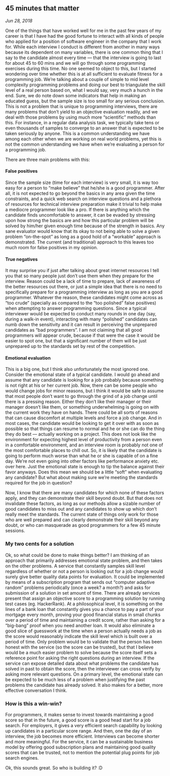 ## 45 minutes that matter

*Jun 28, 2018*

One of the things that have worked well for me in the past few years of my career is that I have had the good fortune to interact with all kinds of people who applied for a position of software engineer in the company that I work for. While each interview I conduct is different from another in many ways because its dependent on many variables, there is one common thing that I say to the candidate almost every time — that the interview is going to last for about 45 to 60 mins and we will go through some programming exercises during this time. No one seemed to object to this, but I started wondering over time whether this is at all sufficient to evaluate fitness for a programming job. We’re talking about a couple of simple to mid level complexity programming problems and doing our best to triangulate the skill level of a real person based on, what I would say, very much a hunch in the end. Sure, we do note down some indicators that help in making an educated guess, but the sample size is too small for any serious conclusion. This is not a problem that is unique to programming interviews, there are many problems that don’t yield to an objective evaluation readily, and we deal with those problems by using much more “scientific” methods than this. For instance, in a regular data analysis task, we typically take tens or even thousands of samples to converge to an answer that is expected to be taken seriously by anyone. This is a common understanding we have among each other when we are working on real world problems, yet this is not the common understanding we have when we’re evaluating a person for a programming job.

There are three main problems with this:

#### False positives
Since the sample size (time for each interview) is very small, it is way too easy for a person to “make believe” that he/she is a good programmer. After all, it is not expected to go beyond the basics in any area given the time constraints, and a quick web search on interview questions and a plethora of resources for technical interview preparation make it trivial to help make a mediocre programmer look like a pro. If there is anything which the candidate finds uncomfortable to answer, it can be evaded by stressing upon how strong the basics are and how this particular problem will be solved by him/her given enough time because of the strength in basics. Any sane evaluator would know that its okay to not being able to solve a given problem “on-the-spot” as long as a good hold of a “workable” approach is demonstrated. The current (and traditional) approach to this leaves too much room for false positives in my opinion.

#### True negatives
It may surprise you if just after talking about great internet resources I tell you that so many people just don’t use them when they prepare for the interview. Reason could be a lack of time to prepare, lack of awareness of the better resources out there, or just a simple idea that there is no need to specifically prepare for a programming interview as long as you are a good programmer. Whatever the reason, these candidates might come across as “too crude” (specially as compared to the “too polished” false positives) when attempting to answer programming questions. Since a typical interviewer would be expected to conduct many rounds in one day (say, during a walk-in event), interacting with many “polished” candidates can numb down the sensitivity and it can result in perceiving the unprepared candidates as “bad programmers”. I am not claiming that all good programmers will appear crude, because if that were the case it would be easier to spot one, but that a significant number of them will be just unprepared up to the standards set by rest of the competition.

#### Emotional evaluation
This is a big one, but I think also unfortunately the most ignored one. Consider the emotional state of a typical candidate. I would go ahead and assume that any candidate is looking for a job probably because something is not right at his or her current job. Now, there can be some people who would change jobs for minor reasons, but I think it would be safe to assume that most people don’t want to go through the grind of a job change until there is a pressing reason. Either they don’t like their manager or their manager doesn’t like them, or something underwhelming is going on with the current work they have on hands. There could be all sorts of reasons that can cause discomfort at multiple levels and force a job change. And in most cases, the candidate would be looking to get it over with as soon as possible so that things can resume to normal and he or she can do the thing they do best — actually working on a project. This does not look like the environment for expecting highest level of productivity from a person even in a comfortable environment, and an interview room is probably not one of the most comfortable places to chill out. So, it is likely that the candidate is going to perform much worse than what he or she is capable of on a fine day. We’re not even going into other factors like performance anxiety etc. over here. Just the emotional state is enough to tip the balance against their favor anyways. Does this mean we should be a little “soft” when evaluating any candidate? But what about making sure we’re meeting the standards required for the job in question?

Now, I know that there are many candidates for which none of these factors apply, and they can demonstrate their skill beyond doubt. But that does not invalidate these factors, as long as our methods allow a sizable number of good candidates to miss out and any candidates to show up which don’t really meet the standards. The current state of things only work for those who are well prepared and can clearly demonstrate their skill beyond any doubt, or who can masquerade as good programmers for a few 45 minute sessions.

### My two cents for a solution
Ok, so what could be done to make things better? I am thinking of an approach that primarily addresses emotional state problem, and then takes on the other problems. A service that constantly samples skill level regardless of whether or not a person is looking out for a job change would surely give better quality data points for evaluation. It could be implemented by means of a subscription program that sends out “computer adaptive random” problems periodically (once a week? a month?) and asks for submission of a solution in set amount of time. There are already services present that assign an objective score to a programming solution by running test cases (eg. HackerRank). At a philosophical level, it is something on the lines of a bank loan that constantly gives you a chance to pay a part of your mortgage every month, proving your good financial status in small chunks over a period of time and maintaining a credit score, rather than asking for a “big-bang” proof when you need another loan. It would also eliminate a good slice of guesswork at the time when a person actually needs a job as the score would reasonably indicate the skill level which is built over a period of time. Only problem would be to validate that the person has been honest with the service (so the score can be trusted), but that I believe would be a much easier problem to solve because the score itself sets a reference point for asking the right questions during an interview. If the service can expose detailed data about what problems the candidate has solved in past to obtain the score, then the interviewer can cross verify by asking more relevant questions. On a primary level, the emotional state can be expected to be much less of a problem when justifying the past problems the candidate has already solved. It also makes for a better, more effective conversation I think.

### How is this a win-win?
For programmers, it makes sense to invest towards maintaining a good score so that in the future, a good score is a good head start for a job search. For employers, it gives a very efficient search capability by looking up candidates in a particular score range. And then, one the day of an interview, the job becomes more efficient. Interviews can become shorter and more meaningful. For the service, it can be a sustainable business model by offering good subscription plans and maintaining good quality scores that can be trusted, not to mention the potential plug points for job search engines.

Ok, this sounds great. So who is building it? :D